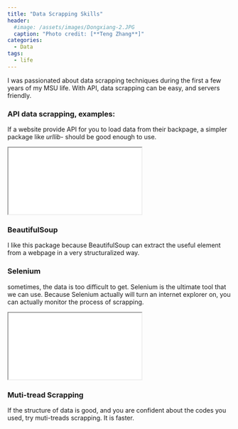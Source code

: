 ```yaml
---
title: "Data Scrapping Skills"
header:
  #image: /assets/images/Dongxiang-2.JPG
  caption: "Photo credit: [**Teng Zhang**]"
categories:
  - Data
tags:
  - life
---
```

I was passionated about data scrapping techniques during the first a few years of my MSU life. 
With API, data scrapping can be easy, and servers friendly. 

### API data scrapping, examples: 
If a website provide API for you to load data from their backpage, a simpler package like *urllib*- should be good enough to use. 
<iframe src="/assets/maps/crawler.png"></iframe>

### BeautifulSoup
I like this package because BeautifulSoup can extract the useful element from a webpage in a very structuralized way. 

### Selenium
sometimes, the data is too difficult to get. Selenium is the ultimate tool that we can use. Because Selenium actually will turn an internet explorer on, you can actually monitor the process of scrapping. 
<iframe src="/assets/images/res/AsianAndWestern.png"></iframe>

### Muti-tread Scrapping
If the structure of data is good, and you are confident about the codes you used, try muti-treads scrapping. It is faster. 